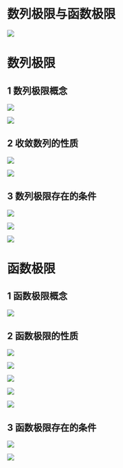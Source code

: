 # 数列极限与函数极限



![](https://zuti.oss-cn-qingdao.aliyuncs.com/img/20200711083513.png)

# 数列极限

## 1 数列极限概念

![](https://zuti.oss-cn-qingdao.aliyuncs.com/img/20200711083843.png)

![](https://zuti.oss-cn-qingdao.aliyuncs.com/img/20200711085948.png)

## 2 收敛数列的性质

![](https://zuti.oss-cn-qingdao.aliyuncs.com/img/20200711090100.png)

![](https://zuti.oss-cn-qingdao.aliyuncs.com/img/20200711151521.png)

## 3 数列极限存在的条件

![](https://zuti.oss-cn-qingdao.aliyuncs.com/img/20200711090203.png)

![](https://zuti.oss-cn-qingdao.aliyuncs.com/img/20200711090230.png)

![](https://zuti.oss-cn-qingdao.aliyuncs.com/img/20200711090252.png)

# 函数极限

## 1 函数极限概念

![](https://zuti.oss-cn-qingdao.aliyuncs.com/img/20200711090515.jpg)

## 2 函数极限的性质

![](https://zuti.oss-cn-qingdao.aliyuncs.com/img/20200711090646.jpg)

![](https://zuti.oss-cn-qingdao.aliyuncs.com/img/20200711152420.png)

![](https://zuti.oss-cn-qingdao.aliyuncs.com/img/20200711152654.png)

![](https://zuti.oss-cn-qingdao.aliyuncs.com/img/20200711153515.png)

![](https://zuti.oss-cn-qingdao.aliyuncs.com/img/20200711155448.png)

## 3 函数极限存在的条件

![](https://zuti.oss-cn-qingdao.aliyuncs.com/img/20200711090749.png)

![](https://zuti.oss-cn-qingdao.aliyuncs.com/img/20200711155811.png)